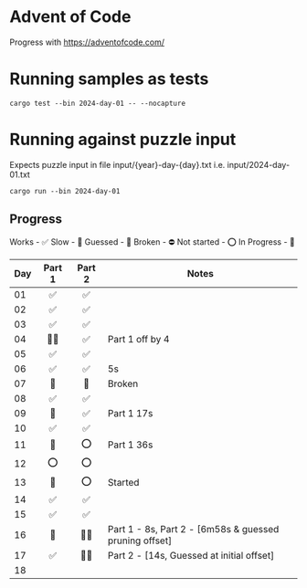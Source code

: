 # Advent of Code

Progress with https://adventofcode.com/

# Running samples as tests
```
cargo test --bin 2024-day-01 -- --nocapture
```

# Running against puzzle input
Expects puzzle input in file input/{year}-day-{day}.txt i.e. input/2024-day-01.txt
```
cargo run --bin 2024-day-01
```

## Progress
Works - ✅
Slow - 🐌
Guessed - 🎲
Broken - ⛔
Not started - ⭕
In Progress - 🚧

| Day | Part 1 | Part 2 | Notes |
|-----|:------:|:------:|-----|
| 01  |   ✅   |   ✅  |      |
| 02  |   ✅   |   ✅  |      |
| 03  |   ✅   |   ✅  |      |
| 04  |  🚧🎲  |   ✅  | Part 1 off by 4 |
| 05  |   ✅   |   ✅  |      |
| 06  |   ✅   |   ✅  | 5s   |
| 07  |   🚧   |   🚧  | Broken     |
| 08  |   ✅   |   ✅  |      |
| 09  |   🐌   |   ✅  | Part 1 17s     |
| 10  |   ✅   |   ✅  |      | >>>>>>>
| 11  |   🐌   |   ⭕  | Part 1 36s     |
| 12  |   ⭕   |   ⭕  |      |
| 13  |   🚧   |   ⭕  | Started      |
| 14  |   ✅   |   ✅  |      |
| 15  |   ✅   |   ✅  |      |
| 16  |   🐌   |   🐌🎲  | Part 1 - 8s, Part 2 - [6m58s & guessed pruning offset] |
| 17  |   ✅   |   🐌🎲  | Part 2 - [14s, Guessed at initial offset]    |
| 18  |      |     |      |
